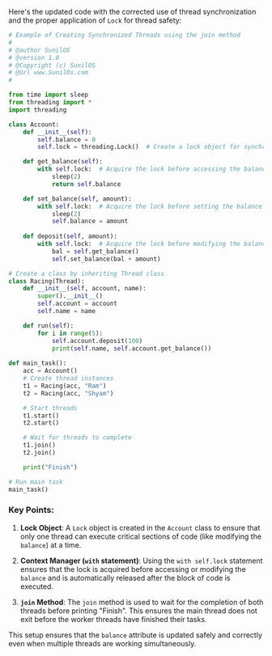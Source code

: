 Here's the updated code with the corrected use of thread synchronization and the proper application of `Lock` for thread safety:

```python
# Example of Creating Synchronized Threads using the join method
#
# @author SunilOS  
# @version 1.0
# @Copyright (c) SunilOS  
# @Url www.SunilOs.com
#

from time import sleep
from threading import *
import threading

class Account:
    def __init__(self):
        self.balance = 0
        self.lock = threading.Lock()  # Create a lock object for synchronizing threads

    def get_balance(self):
        with self.lock:  # Acquire the lock before accessing the balance
            sleep(2)
            return self.balance

    def set_balance(self, amount):
        with self.lock:  # Acquire the lock before setting the balance
            sleep(2)
            self.balance = amount
  
    def deposit(self, amount):
        with self.lock:  # Acquire the lock before modifying the balance
            bal = self.get_balance()
            self.set_balance(bal + amount)

# Create a class by inheriting Thread class
class Racing(Thread):
    def __init__(self, account, name):
        super().__init__()
        self.account = account 
        self.name = name

    def run(self):
        for i in range(5):
            self.account.deposit(100)
            print(self.name, self.account.get_balance())
        
def main_task():       
    acc = Account()        
    # Create thread instances 
    t1 = Racing(acc, "Ram")
    t2 = Racing(acc, "Shyam")

    # Start threads
    t1.start()
    t2.start()

    # Wait for threads to complete
    t1.join()
    t2.join()

    print("Finish")

# Run main task
main_task()
```

### Key Points:
1. **Lock Object**: A `Lock` object is created in the `Account` class to ensure that only one thread can execute critical sections of code (like modifying the `balance`) at a time.

2. **Context Manager (`with` statement)**: Using the `with self.lock` statement ensures that the lock is acquired before accessing or modifying the `balance` and is automatically released after the block of code is executed.

3. **`join` Method**: The `join` method is used to wait for the completion of both threads before printing "Finish". This ensures the main thread does not exit before the worker threads have finished their tasks.

This setup ensures that the `balance` attribute is updated safely and correctly even when multiple threads are working simultaneously.
